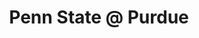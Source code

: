 ---
layout: gallery
title: Penn State @ Purdue
location: West Lafayette, IN
category: photography
tags: Photography
name: penn_state_at_purdue
files: 5
thumbnail: 1
---